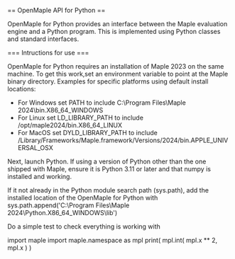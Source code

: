 == OpenMaple API for Python ==

OpenMaple for Python provides an interface between the Maple evaluation engine and a Python program.  This is implemented using Python classes and standard interfaces.

=== Intructions for use ===

OpenMaple for Python requires an installation of Maple 2023 on the same machine. To get this work,set an environment variable to point at the Maple binary directory.
Examples for specific platforms using default install locations:
* For Windows set PATH to include C:\Program Files\Maple 2024\bin.X86_64_WINDOWS
* For Linux set LD_LIBRARY_PATH to include /opt/maple2024/bin.X86_64_LINUX
* For MacOS set DYLD_LIBRARY_PATH to include /Library/Frameworks/Maple.framework/Versions/2024/bin.APPLE_UNIVERSAL_OSX

Next, launch Python. If using a version of Python other than the one shipped with Maple, ensure it is Python 3.11 or later and that numpy is installed and working. 

If it not already in the Python module search path (sys.path), add the installed location of the OpenMaple for Python with
sys.path.append('C:\\Program Files\\Maple 2024\\Python.X86_64_WINDOWS\\lib')

Do a simple test to check everything is working with

import maple
import maple.namespace as mpl
print( mpl.int( mpl.x ** 2, mpl.x ) )
